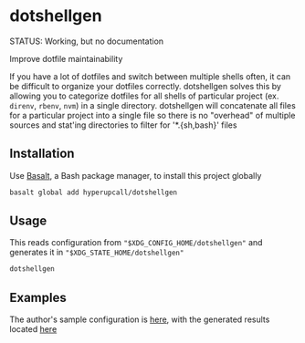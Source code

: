 # dotshellgen

STATUS: Working, but no documentation

Improve dotfile maintainability

If you have a lot of dotfiles and switch between multiple shells often, it can be difficult to organize your dotfiles correctly. dotshellgen solves this by allowing you to categorize dotfiles for all shells of particular project (ex. `direnv`, `rbenv`, `nvm`) in a single directory. dotshellgen will concatenate all files for a particular project into a single file so there is no "overhead" of multiple sources and stat'ing directories to filter for '*.{sh,bash}' files

## Installation

Use [Basalt](https://github.com/hyperupcall/basalt), a Bash package manager, to install this project globally

```sh
basalt global add hyperupcall/dotshellgen
```

## Usage

This reads configuration from `"$XDG_CONFIG_HOME/dotshellgen"` and generates it in `"$XDG_STATE_HOME/dotshellgen"`

```sh
dotshellgen
```

## Examples

The author's sample configuration is [here](https://github.com/hyperupcall/dots/tree/main/user/.config/dotshellgen), with the generated results located [here](https://github.com/hyperupcall/dots/blob/main/user/.local/state/dotshellgen)
